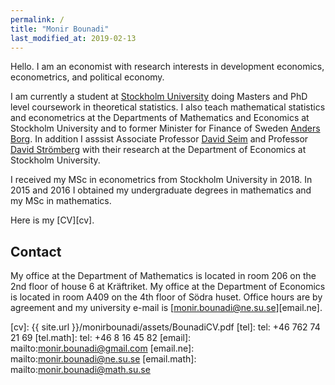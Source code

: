 ```yaml
---
permalink: /
title: "Monir Bounadi"
last_modified_at: 2019-02-13
---
```


Hello. I am an economist with research interests in development economics, econometrics, and political economy.

I am currently a student at [Stockholm University](https://www.su.se/english/) doing Masters and PhD level coursework in theoretical statistics. I also teach mathematical statistics and econometrics at the Departments of Mathematics and Economics at Stockholm University and to former Minister for Finance of Sweden [Anders Borg](https://en.wikipedia.org/wiki/Anders_Borg). In addition I asssist Associate Professor [David Seim](http://www.davidseim.com/) and Professor [David Strömberg](http://perseus.iies.su.se/~dstro/) with their research at the Department of Economics at Stockholm University.

I received my MSc in econometrics from Stockholm University in 2018. In 2015 and 2016 I obtained my undergraduate degrees in mathematics and my MSc in mathematics.

Here is my [CV][cv].

## Contact

My office at the Department of Mathematics is located in room 206 on the 2nd floor of house 6 at Kräftriket. My office at the Department of Economics is located in room A409 on the 4th floor of Södra huset. Office hours are by agreement and my university e-mail is [monir.bounadi@ne.su.se][email.ne].

[cv]: {{ site.url }}/monirbounadi/assets/BounadiCV.pdf
[tel]: tel: +46 762 74 21 69
[tel.math]: tel: +46 8 16 45 82
[email]: mailto:monir.bounadi@gmail.com
[email.ne]: mailto:monir.bounadi@ne.su.se
[email.math]: mailto:monir.bounadi@math.su.se
